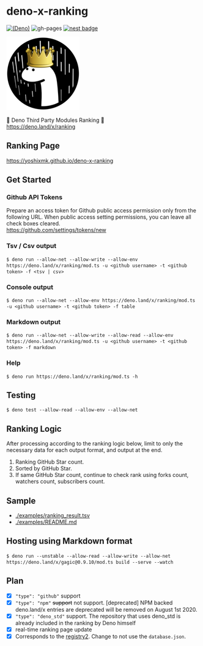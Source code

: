 # deno-x-ranking
[![(Deno)](https://img.shields.io/badge/deno-^1.4.0-green.svg?style=flat-square&logo=deno)](https://deno.land)
![gh-pages](https://github.com/yoshixmk/deno-x-ranking/workflows/gh-pages/badge.svg)
[![nest badge](https://nest.land/badge.svg)](https://nest.land/package/ranking)  

![Rating ranking Dinosaurus](./examples/favicon-192.png)

🦕 Deno Third Party Modules Ranking 👑    
https://deno.land/x/ranking

## Ranking Page
https://yoshixmk.github.io/deno-x-ranking

## Get Started

### Github API Tokens
Prepare an access token for Github public access permission only from the following URL. When public access setting permissions, you can leave all check boxes cleared.  
https://github.com/settings/tokens/new

### Tsv / Csv output
```Shell
$ deno run --allow-net --allow-write --allow-env https://deno.land/x/ranking/mod.ts -u <github username> -t <github token> -f <tsv | csv>
```

### Console output
```Shell
$ deno run --allow-net --allow-env https://deno.land/x/ranking/mod.ts -u <github username> -t <github token> -f table
```

### Markdown output
```Shell
$ deno run --allow-net --allow-write --allow-read --allow-env https://deno.land/x/ranking/mod.ts -u <github username> -t <github token> -f markdown
```

### Help
```Shell
$ deno run https://deno.land/x/ranking/mod.ts -h
```

## Testing
```Shell
$ deno test --allow-read --allow-env --allow-net
```

## Ranking Logic
After processing according to the ranking logic below, limit to only the necessary data for each output format, and output at the end.
1. Ranking GitHub Star count.  
1. Sorted by GitHub Star.  
1. If same GitHub Star count, continue to check rank using forks count, watchers count, subscribers count.

## Sample
- [./examples/ranking_result.tsv](./examples/ranking_result.tsv)
- [./examples/README.md](./examples/README.md)

## Hosting using Markdown format
``` Shell
$ deno run --unstable --allow-read --allow-write --allow-net https://deno.land/x/gagic@0.9.10/mod.ts build --serve --watch
```

## Plan
- [x] `"type": "github"` support
- [x] `"type": "npm"` ~~support~~ not support. [deprecated] NPM backed deno.land/x entries are deprecated will be removed on August 1st 2020.
- [x] `"type": "deno_std"` support. The repository that uses deno_std is already included in the ranking by Deno himself
- [x] real-time ranking page update
- [x] Corresponds to the [registry2](https://deno.land/posts/registry2). Change to not use the `database.json`.
